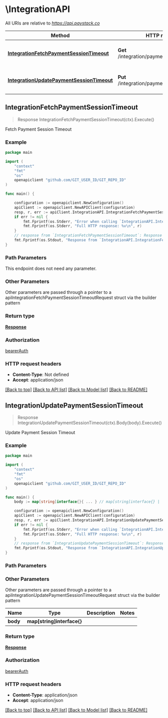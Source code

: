 # \IntegrationAPI

All URIs are relative to *https://api.paystack.co*

Method | HTTP request | Description
------------- | ------------- | -------------
[**IntegrationFetchPaymentSessionTimeout**](IntegrationAPI.md#IntegrationFetchPaymentSessionTimeout) | **Get** /integration/payment_session_timeout | Fetch Payment Session Timeout
[**IntegrationUpdatePaymentSessionTimeout**](IntegrationAPI.md#IntegrationUpdatePaymentSessionTimeout) | **Put** /integration/payment_session_timeout | Update Payment Session Timeout



## IntegrationFetchPaymentSessionTimeout

> Response IntegrationFetchPaymentSessionTimeout(ctx).Execute()

Fetch Payment Session Timeout

### Example

```go
package main

import (
	"context"
	"fmt"
	"os"
	openapiclient "github.com/GIT_USER_ID/GIT_REPO_ID"
)

func main() {

	configuration := openapiclient.NewConfiguration()
	apiClient := openapiclient.NewAPIClient(configuration)
	resp, r, err := apiClient.IntegrationAPI.IntegrationFetchPaymentSessionTimeout(context.Background()).Execute()
	if err != nil {
		fmt.Fprintf(os.Stderr, "Error when calling `IntegrationAPI.IntegrationFetchPaymentSessionTimeout``: %v\n", err)
		fmt.Fprintf(os.Stderr, "Full HTTP response: %v\n", r)
	}
	// response from `IntegrationFetchPaymentSessionTimeout`: Response
	fmt.Fprintf(os.Stdout, "Response from `IntegrationAPI.IntegrationFetchPaymentSessionTimeout`: %v\n", resp)
}
```

### Path Parameters

This endpoint does not need any parameter.

### Other Parameters

Other parameters are passed through a pointer to a apiIntegrationFetchPaymentSessionTimeoutRequest struct via the builder pattern


### Return type

[**Response**](Response.md)

### Authorization

[bearerAuth](../README.md#bearerAuth)

### HTTP request headers

- **Content-Type**: Not defined
- **Accept**: application/json

[[Back to top]](#) [[Back to API list]](../README.md#documentation-for-api-endpoints)
[[Back to Model list]](../README.md#documentation-for-models)
[[Back to README]](../README.md)


## IntegrationUpdatePaymentSessionTimeout

> Response IntegrationUpdatePaymentSessionTimeout(ctx).Body(body).Execute()

Update Payment Session Timeout

### Example

```go
package main

import (
	"context"
	"fmt"
	"os"
	openapiclient "github.com/GIT_USER_ID/GIT_REPO_ID"
)

func main() {
	body := map[string]interface{}{ ... } // map[string]interface{} |  (optional)

	configuration := openapiclient.NewConfiguration()
	apiClient := openapiclient.NewAPIClient(configuration)
	resp, r, err := apiClient.IntegrationAPI.IntegrationUpdatePaymentSessionTimeout(context.Background()).Body(body).Execute()
	if err != nil {
		fmt.Fprintf(os.Stderr, "Error when calling `IntegrationAPI.IntegrationUpdatePaymentSessionTimeout``: %v\n", err)
		fmt.Fprintf(os.Stderr, "Full HTTP response: %v\n", r)
	}
	// response from `IntegrationUpdatePaymentSessionTimeout`: Response
	fmt.Fprintf(os.Stdout, "Response from `IntegrationAPI.IntegrationUpdatePaymentSessionTimeout`: %v\n", resp)
}
```

### Path Parameters



### Other Parameters

Other parameters are passed through a pointer to a apiIntegrationUpdatePaymentSessionTimeoutRequest struct via the builder pattern


Name | Type | Description  | Notes
------------- | ------------- | ------------- | -------------
 **body** | **map[string]interface{}** |  | 

### Return type

[**Response**](Response.md)

### Authorization

[bearerAuth](../README.md#bearerAuth)

### HTTP request headers

- **Content-Type**: application/json
- **Accept**: application/json

[[Back to top]](#) [[Back to API list]](../README.md#documentation-for-api-endpoints)
[[Back to Model list]](../README.md#documentation-for-models)
[[Back to README]](../README.md)

